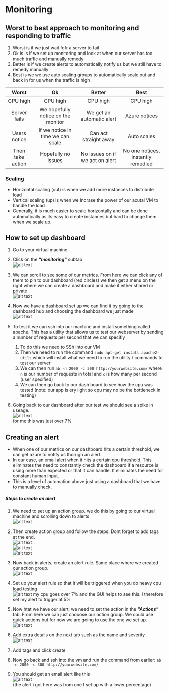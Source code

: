 # Monitoring 

## Worst to best approach to monitoring and responding to traffic

1. Worst is if we just wait fofr a server to fail
2. Ok is is if we set up monitoring and look at when our server has too much traffic and manually remedy
3. Better is if we create alerts to automatically notify us but we still have to remedy manually
4. Best is we we use auto scaling groups to automatically scale out and back in for us when the traffic is high

|     **Worst**    	|               **Ok**               	|            **Better**           	|              **Best**              	|
|:----------------:	|:----------------------------------:	|:-------------------------------:	|:----------------------------------:	|
|     CPU high     	|              CPU high              	|             CPU high            	|              CPU high              	|
|   Server fails   	| We hopefully notice on the monitor 	|    We get an automatic alert    	|            Azure notices           	|
|   Users notice   	|  If we notice in time we can scale 	|      Can act straight away      	|             Auto scales            	|
| Then take action 	|         Hopefully no issues        	| No issues on if we act on alert 	| No one notices, instantly remedied 	|

### Scaling

- Horizontal scaling (out) is when we add more instances to distribute load
- Vertical scaling (up) is when we Incrase the power of our acutal VM to handle the load
- Generally, it is much easier to scale horizontally and can be done automatically as its easy to create instances but hard to change them when we scale up.

## How to set up dashboard 

1. Go to your virtual machine
2. Click on the ***"monitoring"*** subtab <br>
    ![alt text](images/image.png)

3. We can scroll to see some of our metrics. From here we can click any of them to pin to our dashboard (red circles) we then get a menu on the right where we can create a dashboard and make it either shared or private <br> ![alt text](images/image-1.png)
4. Now we have a dashboard set up we can find it by going to the dashboard hub and choosing the dashboard we just made <br>
   ![alt text](images/image-2.png)
5. To test it we can ssh into our machine and install something called apache. This has a utility that allows us to test our webserver by sending a number of requests per second that we can specifiy
   1. To do this we need to SSh into our VM
   2. Then we need to run the command `sudo apt-get install apache2-utils` which will install what we need to run the utility / commands to test our server 
   3. We can then run `ab -n 2000 -c 300 http://yourwebsite.com/` where `n` is our number of requests in total and `c` is how many per second (user specified)
   4. We can then go back to our dash board to see how the cpu was tested (note: our app is ery light so cpu may no be the bottleneck in testing)
6. Going back to our dashboard after our test we should see a spike in useage. <br> ![alt text](images/image-8.png) <br> for me this was just over 7%


## Creating an alert

- When one of our metrics on our dashboard hits a certain threshold, we can get azure to notify us thorugh an alert. 
- In our case, an email alert when it hits a certain cpu threshold. This eliminates the need to constantly check the dashboard if a resource is using more than expected or that it can handle. It eliminates the need for constant human input. 
- This is a level of automation above just using a dashboard that we have to manually check.

##### Steps to create an alert

1. We need to set up an action group. we do this by going to our virtual machine and scrolling down to alerts <br> ![alt text](images/image-3.png)
2. Then create action group and follow the steps. Dont forget to add tags at the end. 
<br> ![alt text](images/image-4.png) <br>
![alt text](images/image-5.png) <br> ![alt text](images/image-6.png) 

3. Now back in alerts, create an alert rule. Same place where we created our action group. <br>
   ![alt text](images/image-7.png)
4. Set up your alert rule so that it will be triggered when you do heavy cpu load testing  <br> ![alt text](images/image-9.png) my cpu goes over 7% and the GUI helps to see this. I therefore set my alert to trigger at 5%
5. Now htat we have our alert, we need to set the action in the ***"Actions"*** tab. From here we can just chooose our action group. We could use quick actions but for now we are going to use the one we set up. <br> ![alt text](images/image-10.png) 
6. Add extra details on the next tab such as the name and severity <br> ![alt text](images/image-11.png)
7. Add tags and click create
8. Now go back and ssh into the vm and run the command from earlier: `ab -n 2000 -c 300 http://yourwebsite.com/`
9. You should get an email alert like this <br> ![alt text](images/image-12.png) <br> (the alert i got here was from one I set up with a lower percentage)
    